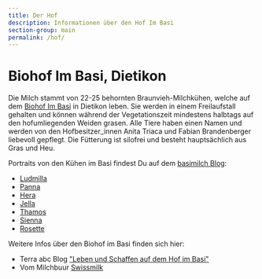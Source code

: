 ```yaml
---
title: Der Hof
description: Informationen über den Hof Im Basi
section-group: main
permalink: /hof/
---
```


# Biohof Im Basi, Dietikon

Die Milch stammt von 22-25 behornten Braunvieh-Milchkühen, welche auf
dem [Biohof Im Basi](http://www.hofkaeserei-imbasi.ch/) in Dietikon
leben. Sie werden in einem Freilaufstall gehalten und können während
der Vegetationszeit mindestens halbtags auf den hofumliegenden Weiden
grasen. Alle Tiere haben einen Namen und werden von den
Hofbesitzer_innen Anita Triaca und Fabian Brandenberger liebevoll
gepflegt. Die Fütterung ist silofrei und besteht hauptsächlich aus
Gras und Heu.

Portraits von den Kühen im Basi findest Du auf dem [basimilch Blog](https://basimil.ch/blog):

- [Ludmilla](https://basimil.ch/blog/2017/03/10/kuhportrait-01-ludmilla)
- [Panna](https://basimil.ch/blog/2017/04/22/kuhportrait-02-panna)
- [Hera](https://basimil.ch/blog/2017/06/06/kuhportrait-03-hera)
- [Jella](https://basimil.ch/blog/2017/07/04/kuhportrait-04-jella)
- [Thamos](https://basimil.ch/blog/2017/12/23/kuhportrait-05-thamos)
- [Sienna](https://basimil.ch/blog/2018/04/05/kuhportrait-06-sienna)
- [Rosette](https://basimil.ch/blog/2018/12/10/kuhportrait-07-rosette)


Weitere Infos über den Biohof im Basi finden sich hier:
- Terra abc Blog ["Leben und Schaffen auf dem Hof im Basi"](https://www.terrabc.ch/de/blog-forum/blog) 
- Vom Milchbuur [Swissmilk](https://vommilchbuur.swissmilk.ch/wir-stellen-uns-vor/profil/anita-triaca-und-fabian-brandenberger)

